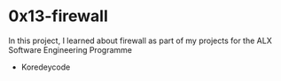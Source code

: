 # 0x13-firewall
In this project, I learned about firewall as part of my projects for the ALX Software Engineering Programme
* Koredeycode